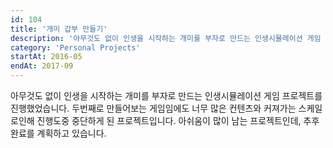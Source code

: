 ```yaml
---
id: 104
title: '개미 갑부 만들기'
description: '아무것도 없이 인생을 시작하는 개미를 부자로 만드는 인생시뮬레이션 게임 프로젝트를 진행했었습니다.'
category: 'Personal Projects'
startAt: 2016-05
endAt: 2017-09
---
```


아무것도 없이 인생을 시작하는 개미를 부자로 만드는 인생시뮬레이션 게임 프로젝트를 진행했었습니다. 두번째로 만들어보는 게임임에도 너무 많은 컨텐츠와 커져가는 스케일로인해 진행도중 중단하게 된 프로젝트입니다. 아쉬움이 많이 남는 프로젝트인데, 추후 완료를 계획하고 있습니다.
